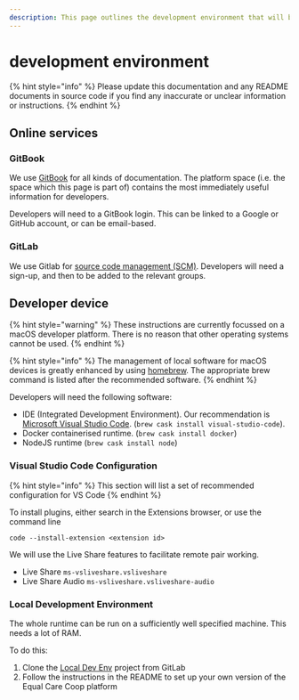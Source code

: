 ```yaml
---
description: This page outlines the development environment that will be used
---
```


# development environment

{% hint style="info" %}
Please update this documentation and any README documents in source code if you find any inaccurate or unclear information or instructions.
{% endhint %}

## Online services

### GitBook

We use [GitBook](https://gitbook.com) for all kinds of documentation. The platform space \(i.e. the space which this page is part of\) contains the most immediately useful information for developers.

Developers will need to a GitBook login. This can be linked to a Google or GitHub account, or can be email-based.

### GitLab

We use Gitlab for [source code management \(SCM\)](source-code-management.md). Developers will need a sign-up, and then to be added to the relevant groups.

## Developer device

{% hint style="warning" %}
These instructions are currently focussed on a macOS developer platform. There is no reason that other operating systems cannot be used.
{% endhint %}

{% hint style="info" %}
The management of local software for macOS devices is greatly enhanced by using [homebrew](https://brew.sh/). The appropriate brew command is listed after the recommended software.
{% endhint %}

Developers will need the following software:

* IDE \(Integrated Development Environment\). Our recommendation is [Microsoft Visual Studio Code](https://code.visualstudio.com/). \(`brew cask install visual-studio-code`\).
* Docker containerised runtime. \(`brew cask install docker`\)
* NodeJS runtime \(`brew cask install node`\)

### Visual Studio Code Configuration

{% hint style="info" %}
This section will list a set of recommended configuration for VS Code
{% endhint %}

To install plugins, either search in the Extensions browser, or use the command line

```text
code --install-extension <extension id>
```

We will use the Live Share features to facilitate remote pair working.

* Live Share `ms-vsliveshare.vsliveshare`
* Live Share Audio `ms-vsliveshare.vsliveshare-audio`

### Local Development Environment

The whole runtime can be run on a sufficiently well specified machine. This needs a lot of RAM.

To do this:

1. Clone the [Local Dev Env](https://gitlab.com/eccoo-platform/local-dev-env) project from GitLab
2. Follow the instructions in the README to set up your own version of the Equal Care Coop platform











